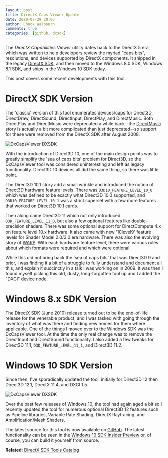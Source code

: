 ```yaml
---
layout: post
title: DirectX Caps Viewer Update
date: 2020-07-29 20:05
author: Chuck Walbourn
comments: true
categories: [github, dxsdk]
---
```


The *DirectX Capabilities Viewer* utility dates back to the DirectX 5 era, which was written to help developers review the myriad "caps bits", resolutions, and devices supported by DirectX components. It shipped in the legacy [DirectX SDK](https://docs.microsoft.com/windows/win32/directx-sdk--august-2009-), and then moved to the Windows 8.0 SDK, Windows 8.1 SDK, and ships in the Windows 10 SDK today.

This post covers some recent developments with this tool.
<!--more-->

# DirectX SDK Version

The 'classic' version of this tool enumerates devices/caps for Direct3D, DirectDraw, DirectSound, DirectInput, DirectPlay, and DirectMusic. Both DirectPlay and DirectMusic were deprecated a while back--the [DirectMusic](https://walbourn.github.io/directx-sdks-of-a-certain-age/) story is actually a bit more complicated than just deprecated--so support for these were removed from the DirectX SDK after August 2008.

![DxCapsViewer DXSDK](https://raw.githubusercontent.com/walbourn/walbourn.github.io/main/images/dxcapsviewerclassic.png)

With the introduction of Direct3D 10, one of the main design points was to greatly simplify the 'sea of caps bits' problem for Direct3D, so the DxCapsViewer tool was considered uninteresting and left as legacy functionality. Direct3D 10 devices all did the same thing, so there was little point.

The Direct3D 10.1 story add a small wrinkle and introduced the notion of [Direct3D hardware feature levels](https://walbourn.github.io/direct3d-feature-levels/). There was ``D3D10_FEATURE_LEVEL_10_0`` which was defined to be exactly what Direct3D 10.0 supported, and ``D3D10_FEATURE_LEVEL_10_1`` was a strict superset with a few more features that worked on Direct3D 10.1 cards.

Then along came Direct3D 11 which not only introduced ``D3D_FEATURE_LEVEL_11_0``, but also a few optional features like double-precision shaders. There was some optional support for DirectCompute 4.x on feature level 10.x hardware. It also came with new '10level9' feature levels for Shader Model 2.0/3.0 era hardware. There was also the evolving story of [WARP](https://docs.microsoft.com/windows/win32/direct3darticles/directx-warp). With each hardware feature level, there were various rules about which formats were required and which were optional.

While this did not bring back the 'sea of caps bits' that was Direct3D 9 and prior, I was finding it a bit of a struggle to fully understand and document all this, and explain it succinctly in a talk I was working on in 2009. It was then I found myself picking this old, dusty, long-forgotten tool up and I added the "DXGI" device node.

# Windows 8.x SDK Version

The DirectX SDK (June 2010) release turned out to be the end-of-life release for the venerable product, and I was tasked with going through the inventory of what was there and finding new homes for them where applicable. One of the things I moved over to the Windows SDK was the DxCapsViewer tool. At the time the only real change was to remove the DirectInput and DirectSound functionality. I also added a few tweaks for Direct3D 11.1, ``D3D_FEATURE_LEVEL_11_1``, and Direct3D 11.2.

# Windows 10 SDK Version

Since then, I've sporadically updated the tool, initially for Direct3D 12 then Direct3D 12.1, DirectX 11.4, and DXGI 1.5.

![DxCapsViewer DXSDK](https://raw.githubusercontent.com/walbourn/walbourn.github.io/main/images/dxcapsviewermodern.png)

Over the past few releases of Windows 10, the tool had again aged a bit so I recently updated the tool for numerous optional Direct3D 12 features such as Pipeline libraries, Variable Rate Shading, DirectX Raytracing, and Amplification/Mesh Shaders.

The latest source for this tool is now available on [GitHub](https://github.com/microsoft/DxCapsViewer). The latest functionality can be seen in the [Windows 10 SDK Insider Preview](https://www.microsoft.com/software-download/windowsinsiderpreviewSDK) or, of course, you can build it yourself from source.

**Related**: [DirectX SDK Tools Catalog](https://walbourn.github.io/directx-sdk-tools-catalog/)
